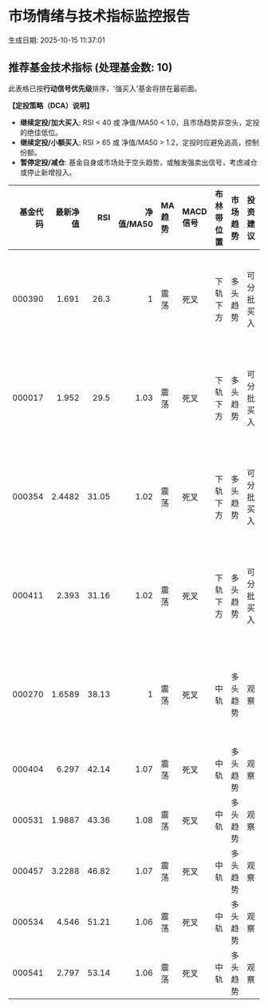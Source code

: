 # 市场情绪与技术指标监控报告

生成日期: 2025-10-15 11:37:01

## 推荐基金技术指标 (处理基金数: 10)
此表格已按**行动信号优先级**排序，'强买入'基金将排在最前面。

**【定投策略（DCA）说明】**
- **继续定投/加大买入**: RSI < 40 或 净值/MA50 < 1.0，且市场趋势非空头，定投的绝佳低位。
- **继续定投/小额买入**: RSI > 65 或 净值/MA50 > 1.2，定投时应避免追高，控制份额。
- **暂停定投/减仓**: 基金自身或市场处于空头趋势，或触发强卖出信号，考虑减仓或停止新增投入。

|   基金代码 |   最新净值 |   RSI |   净值/MA50 | MA趋势   | MACD信号   | 布林带位置   | 市场趋势   | 投资建议   | 行动信号   | 定投策略      |
|-------:|-------:|------:|----------:|:-------|:---------|:--------|:-------|:-------|:-------|:----------|
| 000390 | 1.691  | 26.3  |      1    | 震荡     | 死叉       | 下轨下方    | 多头趋势   | 可分批买入  | 弱买入    | 继续定投/加大买入 |
| 000017 | 1.952  | 29.5  |      1.03 | 震荡     | 死叉       | 下轨下方    | 多头趋势   | 可分批买入  | 弱买入    | 继续定投/加大买入 |
| 000354 | 2.4482 | 31.05 |      1.02 | 震荡     | 死叉       | 下轨下方    | 多头趋势   | 可分批买入  | 弱买入    | 继续定投/加大买入 |
| 000411 | 2.393  | 31.16 |      1.02 | 震荡     | 死叉       | 下轨下方    | 多头趋势   | 可分批买入  | 弱买入    | 继续定投/加大买入 |
| 000270 | 1.6589 | 38.13 |      1    | 震荡     | 死叉       | 中轨      | 多头趋势   | 观察     | 弱买入    | 继续定投/加大买入 |
| 000404 | 6.297  | 42.14 |      1.07 | 震荡     | 死叉       | 中轨      | 多头趋势   | 观察     | 弱买入    | 继续定投      |
| 000531 | 1.9887 | 43.36 |      1.08 | 震荡     | 死叉       | 中轨      | 多头趋势   | 观察     | 弱买入    | 继续定投      |
| 000457 | 3.2288 | 46.82 |      1.07 | 震荡     | 死叉       | 中轨      | 多头趋势   | 观察     | 持有/观察  | 继续定投      |
| 000534 | 4.546  | 51.21 |      1.06 | 震荡     | 死叉       | 中轨      | 多头趋势   | 观察     | 持有/观察  | 继续定投      |
| 000541 | 2.797  | 53.14 |      1.06 | 震荡     | 死叉       | 中轨      | 多头趋势   | 观察     | 持有/观察  | 继续定投      |